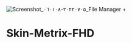 ![Screenshot_٢٠٢٢٠٧٠٥-٠٦٠١٠٨_File Manager +](https://user-images.githubusercontent.com/95539537/177247269-71447252-2e61-4a13-b09b-cb34b67b0379.jpg)
# Skin-Metrix-FHD
